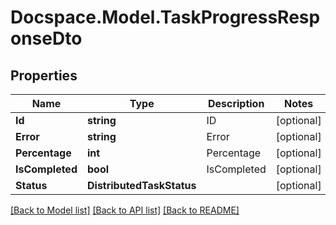 # Docspace.Model.TaskProgressResponseDto

## Properties

Name | Type | Description | Notes
------------ | ------------- | ------------- | -------------
**Id** | **string** | ID | [optional] 
**Error** | **string** | Error | [optional] 
**Percentage** | **int** | Percentage | [optional] 
**IsCompleted** | **bool** | IsCompleted | [optional] 
**Status** | **DistributedTaskStatus** |  | [optional] 

[[Back to Model list]](../README.md#documentation-for-models) [[Back to API list]](../README.md#documentation-for-api-endpoints) [[Back to README]](../README.md)

